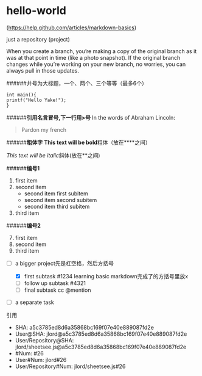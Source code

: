 hello-world
===========
(https://help.github.com/articles/markdown-basics)

just a repository (project)

When you create a branch, you’re making a copy of the original branch as it was at that point in time (like a photo snapshot). If the original branch changes while you’re working on your new branch, no worries, you can always pull in those updates.

######井号为大标题，一个、两个、三个等等（最多6个）

    int main(){
    printf("Hello Yake!");
    }
    
    
######**引用名言冒号,下一行用>号**
In the words of Abraham Lincoln:

> Pardon my french


######**粗体字**
**This text will be bold**粗体（放在****之间）

*This text will be italic*斜体(放在**之间)


######**编号1**
<ol>
  <li>first item</li>
  <li>second item      <!-- Look, the closing </li> tag is not placed here! -->
    <ul>
      <li>second item first subitem</li>
      <li>second item second subitem</li>
      <li>second item third subitem</li>
    </ul>
  </li>                <!-- Here is the closing </li> tag -->
  <li>third item</li>
</ol>

######**编号2**
<ol start="7">
  <li>first item</li>
  <li>second item</li>
  <lI>third item</li>
</ol>

    
- [ ] a bigger project先是杠空格，然后方括号
  - [x] first subtask #1234 learning basic markdown完成了的方括号里放x
  - [ ] follow up subtask #4321
  - [ ] final subtask cc @mention
- [ ] a separate task


引用
* SHA: a5c3785ed8d6a35868bc169f07e40e889087fd2e
* User@SHA: jlord@a5c3785ed8d6a35868bc169f07e40e889087fd2e
* User/Repository@SHA: jlord/sheetsee.js@a5c3785ed8d6a35868bc169f07e40e889087fd2e
* #Num: #26
* User#Num: jlord#26
* User/Repository#Num: jlord/sheetsee.js#26 

